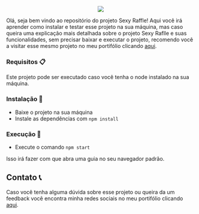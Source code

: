 <p align="center">
  <img src="https://user-images.githubusercontent.com/94487469/234923498-b0f8a864-bd09-4930-9c0d-49aa2432bced.png">
</p>

Olá, seja bem vindo ao repositório do projeto Sexy Raffle! Aqui você irá aprender como instalar e testar esse projeto na sua máquina, mas caso queira uma explicação mais detalhada sobre o projeto Sexy Raflle e suas funcionalidades, sem precisar baixar e executar o projeto, recomendo você a visitar esse mesmo projeto no meu portifólio clicando [aqui](https://felupee.github.io/front-end/projetos/SexyRaffle/sexyraffle.html).

### Requisitos :clipboard: 

Este projeto pode ser executado caso você tenha o node instalado na sua máquina.

### Instalação :wrench:

- Baixe o projeto na sua máquina
- Instale as dependências com `npm install`

### Execução :runner:

- Execute o comando `npm start`

Isso irá fazer com que abra uma guia no seu navegador padrão.

## Contato :telephone_receiver:

Caso você tenha alguma dúvida sobre esse projeto ou queira da um feedback você encontra minha redes sociais no meu portifólio clicando [aqui](https://felupee.github.io/#contact).
